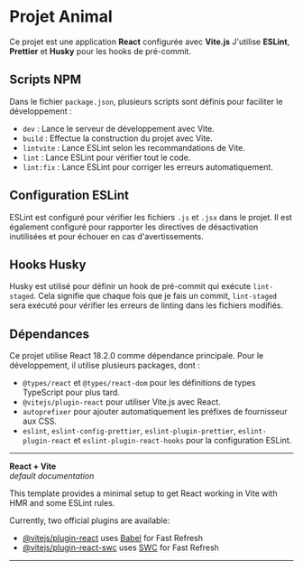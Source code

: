 # Projet Animal

Ce projet est une application **React** configurée avec **Vite.js**
J'utilise **ESLint**, **Prettier** et **Husky** pour les hooks de pré-commit.

## Scripts NPM

Dans le fichier `package.json`, plusieurs scripts sont définis pour faciliter le développement :

- `dev` : Lance le serveur de développement avec Vite.
- `build` : Effectue la construction du projet avec Vite.
- `lintvite` : Lance ESLint selon les recommandations de Vite.
- `lint` : Lance ESLint pour vérifier tout le code.
- `lint:fix` : Lance ESLint pour corriger les erreurs automatiquement.

## Configuration ESLint

ESLint est configuré pour vérifier les fichiers `.js` et `.jsx` dans le projet.
Il est également configuré pour rapporter les directives de désactivation inutilisées et pour échouer en cas d'avertissements.

## Hooks Husky

Husky est utilisé pour définir un hook de pré-commit qui exécute `lint-staged`.
Cela signifie que chaque fois que je fais un commit, `lint-staged` sera exécuté pour vérifier les erreurs de linting dans les fichiers modifiés.

## Dépendances

Ce projet utilise React 18.2.0 comme dépendance principale. Pour le développement, il utilise plusieurs packages, dont :

- `@types/react` et `@types/react-dom` pour les définitions de types TypeScript pour plus tard.
- `@vitejs/plugin-react` pour utiliser Vite.js avec React.
- `autoprefixer` pour ajouter automatiquement les préfixes de fournisseur aux CSS.
- `eslint`, `eslint-config-prettier`, `eslint-plugin-prettier`, `eslint-plugin-react` et `eslint-plugin-react-hooks` pour la configuration ESLint.

---

**React + Vite**  
_default documentation_

This template provides a minimal setup to get React working in Vite with HMR and some ESLint rules.

Currently, two official plugins are available:

- [@vitejs/plugin-react](https://github.com/vitejs/vite-plugin-react/blob/main/packages/plugin-react/README.md) uses [Babel](https://babeljs.io/) for Fast Refresh
- [@vitejs/plugin-react-swc](https://github.com/vitejs/vite-plugin-react-swc) uses [SWC](https://swc.rs/) for Fast Refresh

---
